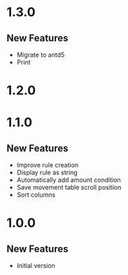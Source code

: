 # 1.3.0

## New Features

* Migrate to antd5
* Print

# 1.2.0

# 1.1.0

## New Features

* Improve rule creation
* Display rule as string
* Automatically add amount condition
* Save movement table scroll position
* Sort columns

# 1.0.0

## New Features

* Initial version